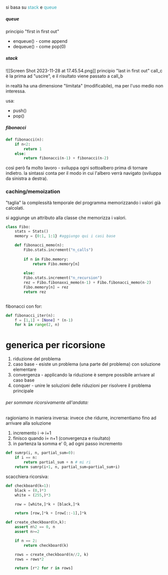 si basa su <span style="color:#32a9b8">stack</span> e <span style="color:#32a9b8">queue</span>
##### queue
principio "first in first out"
- enqueue() - come append
- dequeue() - come pop(0)
##### stack
![[Screen Shot 2023-11-28 at 17.45.54.png]]
principio "last in first out"
call_c è la prima ad "uscire", e il risultato viene passato a call_b

in realtà ha una dimensione "limitata" (modificabile), ma per l'uso medio non interessa.

usa:
- push()
- pop()

##### fibonacci
```python
def fibonacci(n):
	if n<2:
		return 1
	else:
		return fibonacci(n-1) + fibonacci(n-2)
```

così però fa molto lavoro - sviluppa ogni sottoalbero prima di tornare indietro.
la sintassi conta per il modo in cui l'albero verrà navigato (sviluppa da sinistra a destra).
### caching/memoization
"taglia" la complessità temporale del programma memorizzando i valori già calcolati.

si aggiunge un attributo alla classe che memorizza i valori.
```python
class Fibo:
	stats = Stats()
	memory = {0:1, 1:1} #aggiungo qui i casi base

	def fibonacci_memo(n):
		Fibo.stats.increment("n_calls")
			
		if n in Fibo.memory:
			return Fibo.memory[n]
			
		else:
		Fibo.stats.increment("n_recursion")
		rez = Fibo.fibonaxxi_memo(n-1) + Fibo.fibonacci_memo(n-2)
		Fibo.memory[n] = rez
		return rez
	
```

fibonacci con for:
```python
def fibonacci_iter(n):
	f = [1,1] + [None] * (n-1)
	for k in range(2, n)
```

# generica per ricorsione

1) riduzione del problema
2) caso base - esiste un problema (una parte del problema) con soluzione elementare
3) convergenza - applicando la riduzione  è sempre possibile arrivare al caso base
4) conquer - unire le soluzioni delle riduzioni per risolvere il problema principale


###### per sommare ricorsivamente all'andata:
ragioniamo in maniera inversa: invece che ridurre, incrementiamo fino ad arrivare alla soluzione

1. incremento i -> i+1
2. finisco quando i= n+1 (convergenza e risultato)
3. in partenza la somma e' 0, ad ogni passo incremento
```python
def sumrp(i, n, partial_sum=0):
    if i == n:
        return partial_sum + n # mi ri
    return sumrp(i+1, n, partial_sum=partial_sum+i)
```

scacchiera ricorsiva:
```python
def checkboard(k=1):
	black = (0,)*3
	white = (255,)*3

	row = [white,]*k + [black,]*k

	return [row,]*k + [row[::-1],]*k

def create_checkboard(n,k):
	assert n%2 == 0, n
	assert n>=2

	if n == 2:
		return checkboard(k)

	rows = create_checkboard(n//2, k)
	rows = rows*2

	return [r*2 for r in rows]
```
